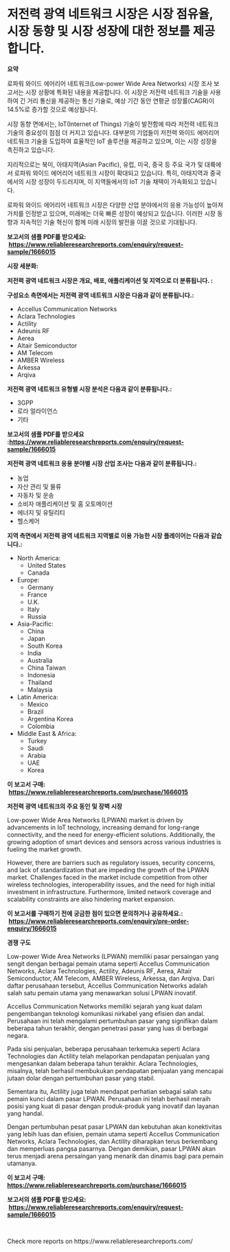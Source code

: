 <p><h1>저전력 광역 네트워크 시장은 시장 점유율, 시장 동향 및 시장 성장에 대한 정보를 제공합니다.</h1></p><p><strong>요약</strong></p>
<p><p>로파워 와이드 에어리어 네트워크(Low-power Wide Area Networks) 시장 조사 보고서는 시장 상황에 특화된 내용을 제공합니다. 이 시장은 저전력 네트워크 기술을 사용하여 긴 거리 통신을 제공하는 통신 기술로, 예상 기간 동안 연평균 성장률(CAGR)이 14.5%로 증가할 것으로 예상됩니다.</p><p>시장 동향 면에서는, IoT(Internet of Things) 기술이 발전함에 따라 저전력 네트워크 기술의 중요성이 점점 더 커지고 있습니다. 대부분의 기업들이 저전력 와이드 에어리어 네트워크 기술을 도입하여 효율적인 IoT 솔루션을 제공하고 있으며, 이는 시장 성장을 촉진하고 있습니다.</p><p>지리적으로는 북미, 아태지역(Asian Pacific), 유럽, 미국, 중국 등 주요 국가 및 대륙에서 로파워 와이드 에어리어 네트워크 시장이 확대되고 있습니다. 특히, 아태지역과 중국에서의 시장 성장이 두드러지며, 이 지역들에서의 IoT 기술 채택이 가속화되고 있습니다.</p><p>로파워 와이드 에어리어 네트워크 시장은 다양한 산업 분야에서의 응용 가능성이 높아져 가치를 인정받고 있으며, 미래에는 더욱 빠른 성장이 예상되고 있습니다. 이러한 시장 동향과 지속적인 기술 혁신이 함께 미래 시장의 발전을 이끌 것으로 기대됩니다.</p></p>
<p><strong>보고서의 샘플 PDF를 받으세요: &nbsp;<a href="https://www.reliableresearchreports.com/enquiry/request-sample/1666015">https://www.reliableresearchreports.com/enquiry/request-sample/1666015</a></strong></p>
<p><strong>시장 세분화:</strong></p>
<p><strong> 저전력 광역 네트워크 시장은 개요, 배포, 애플리케이션 및 지역으로 더 분류됩니다. :</strong></p>
<p><strong>구성요소 측면에서는 저전력 광역 네트워크 시장은 다음과 같이 분류됩니다.:</strong></p>
<p><ul><li>Accellus Communication Networks</li><li>Aclara Technologies</li><li>Actility</li><li>Adeunis RF</li><li>Aerea</li><li>Altair Semiconductor</li><li>AM Telecom</li><li>AMBER Wireless</li><li>Arkessa</li><li>Arqiva</li></ul></p>
<p><strong> 저전력 광역 네트워크 유형별 시장 분석은 다음과 같이 분류됩니다.:</strong></p>
<p><ul><li>3GPP</li><li>로라 얼라이언스</li><li>기타</li></ul></p>
<p><strong>보고서의 샘플 PDF를 받으세요 :<a href="https://www.reliableresearchreports.com/enquiry/request-sample/1666015">https://www.reliableresearchreports.com/enquiry/request-sample/1666015</a></strong></p>
<p><strong> 저전력 광역 네트워크 응용 분야별 시장 산업 조사는 다음과 같이 분류됩니다.:</strong></p>
<p><ul><li>농업</li><li>자산 관리 및 물류</li><li>자동차 및 운송</li><li>소비자 애플리케이션 및 홈 오토메이션</li><li>에너지 및 유틸리티</li><li>헬스케어</li></ul></p>
<p><strong>지역 측면에서 저전력 광역 네트워크 지역별로 이용 가능한 시장 플레이어는 다음과 같습니다.:</strong></p>
<p><ul>
    <li>
        North America:
        <ul>
            <li>United States</li>
            <li>Canada</li>
        </ul>
    </li>
    <li>
        Europe:
        <ul>
            <li>Germany</li>
            <li>France</li>
            <li>U.K.</li>
            <li>Italy</li>
            <li>Russia</li>
        </ul>
    </li>
    <li>
        Asia-Pacific:
        <ul>
            <li>China</li>
            <li>Japan</li>
            <li>South Korea</li>
            <li>India</li>
            <li>Australia</li>
            <li>China Taiwan</li>
            <li>Indonesia</li>
            <li>Thailand</li>
            <li>Malaysia</li>
        </ul>
    </li>
    <li>
        Latin America:
        <ul>
            <li>Mexico</li>
            <li>Brazil</li>
            <li>Argentina Korea</li>
            <li>Colombia</li>
        </ul>
    </li>
    <li>
        Middle East & Africa:
        <ul>
            <li>Turkey</li>
            <li>Saudi</li>
            <li>Arabia</li>
            <li>UAE</li>
            <li>Korea</li>
        </ul>
    </li>
    </ul></p>
<p><strong>이 보고서 구매: &nbsp;<a href="https://www.reliableresearchreports.com/purchase/1666015">https://www.reliableresearchreports.com/purchase/1666015</a></strong></p>
<p><strong>저전력 광역 네트워크의 주요 동인 및 장벽 시장</strong></p>
<p><p>Low-power Wide Area Networks (LPWAN) market is driven by advancements in IoT technology, increasing demand for long-range connectivity, and the need for energy-efficient solutions. Additionally, the growing adoption of smart devices and sensors across various industries is fueling the market growth.</p><p>However, there are barriers such as regulatory issues, security concerns, and lack of standardization that are impeding the growth of the LPWAN market. Challenges faced in the market include competition from other wireless technologies, interoperability issues, and the need for high initial investment in infrastructure. Furthermore, limited network coverage and scalability constraints are also hindering market expansion.</p></p>
<p><strong>이 보고서를 구매하기 전에 궁금한 점이 있으면 문의하거나 공유하세요.: &nbsp;<a href="https://www.reliableresearchreports.com/enquiry/pre-order-enquiry/1666015">https://www.reliableresearchreports.com/enquiry/pre-order-enquiry/1666015</a></strong></p>
<p><strong>경쟁 구도</strong></p>
<p><p>Low-power Wide Area Networks (LPWAN) memiliki pasar persaingan yang sengit dengan berbagai pemain utama seperti Accellus Communication Networks, Aclara Technologies, Actility, Adeunis RF, Aerea, Altair Semiconductor, AM Telecom, AMBER Wireless, Arkessa, dan Arqiva. Dari daftar perusahaan tersebut, Accellus Communication Networks adalah salah satu pemain utama yang menawarkan solusi LPWAN inovatif.</p><p>Accellus Communication Networks memiliki sejarah yang kuat dalam pengembangan teknologi komunikasi nirkabel yang efisien dan andal. Perusahaan ini telah mengalami pertumbuhan pasar yang signifikan dalam beberapa tahun terakhir, dengan penetrasi pasar yang luas di berbagai negara.</p><p>Pada sisi penjualan, beberapa perusahaan terkemuka seperti Aclara Technologies dan Actility telah melaporkan pendapatan penjualan yang mengesankan dalam beberapa tahun terakhir. Aclara Technologies, misalnya, telah berhasil membukukan pendapatan penjualan yang mencapai jutaan dolar dengan pertumbuhan pasar yang stabil.</p><p>Sementara itu, Actility juga telah mendapat perhatian sebagai salah satu pemain kunci dalam pasar LPWAN. Perusahaan ini telah berhasil meraih posisi yang kuat di pasar dengan produk-produk yang inovatif dan layanan yang handal.</p><p>Dengan pertumbuhan pesat pasar LPWAN dan kebutuhan akan konektivitas yang lebih luas dan efisien, pemain utama seperti Accellus Communication Networks, Aclara Technologies, dan Actility diharapkan terus berkembang dan memperluas pangsa pasarnya. Dengan demikian, pasar LPWAN akan terus menjadi arena persaingan yang menarik dan dinamis bagi para pemain utamanya.</p></p>
<p><strong>이 보고서 구매: &nbsp; <a href="https://www.reliableresearchreports.com/purchase/1666015">https://www.reliableresearchreports.com/purchase/1666015</a></strong></p>
<p><strong>보고서의 샘플 PDF를 받으세요: &nbsp;<a href="https://www.reliableresearchreports.com/enquiry/request-sample/1666015">https://www.reliableresearchreports.com/enquiry/request-sample/1666015</a></strong><strong></strong></p>
<p>&nbsp;</p>
<p>Check more reports on https://www.reliableresearchreports.com/</p>